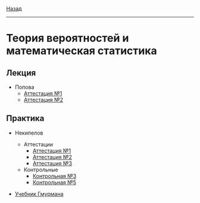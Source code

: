 [Назад](../../README.md)
***
# Теория вероятностей и математическая статистика

## Лекция
+ Попова
  + [Аттестация №1](popova/terver-pr-att-1-fact.md)
  + [Аттестация №2](popova/terver-pr-att-2-fact.md)
## Практика
+ Некипелов
  + Аттестации
    + [Аттестация №1](nekipelov/terver-pr-att-1-fact.md)
    + [Аттестация №2](nekipelov/terver-pr-att-2-fact.md)
    + [Аттестация №3](nekipelov/terver-pr-att-3-fact.md)
  + Контрольные
    + [Контрольная №3](nekipelov/terver-pr-kontr-3-fact.md)
    + [Контрольная №5](nekipelov/terver-pr-kontr-5-fact.md)

+ [Учебник Гмурмана](https://github.com/user-attachments/files/22322085/default.pdf)
